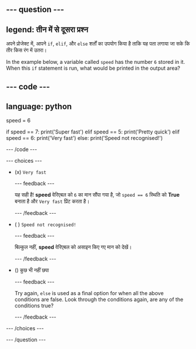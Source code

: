 
--- question ---
---
legend: तीन में से दूसरा प्रश्न
---

अपने प्रोजेक्ट में, आपने `if`, `elif`, और `else` शर्तों का उपयोग किया है ताकि यह पता लगाया जा सके कि तीर किस रंग में उतरा।

In the example below, a variable called `speed` has the number `6` stored in it. When this `if` statement is run, what would be printed in the output area?

--- code ---
---
language: python
---
speed = 6

if speed == 7: print('Super fast') elif speed == 5: print('Pretty quick') elif speed == 6: print('Very fast') else: print('Speed not recognised!')

--- /code ---

--- choices ---

- (x) `Very fast`

  --- feedback ---

  यह सही है! **speed** वेरिएबल को `6` का मान सौंपा गया है, जो `speed == 6` स्थिति को **True** बनाता है और `Very fast` प्रिंट करता है।

  --- /feedback ---

- ( ) `Speed not recognised!`

  --- feedback ---

  बिल्कुल नहीं, **speed** वेरिएबल को असाइन किए गए मान को देखें।

  --- /feedback ---

- () कुछ भी नहीं छपा

  --- feedback ---

  Try again, `else` is used as a final option for when all the above conditions are false. Look through the conditions again, are any of the conditions true?

  --- /feedback ---

--- /choices ---

--- /question ---

